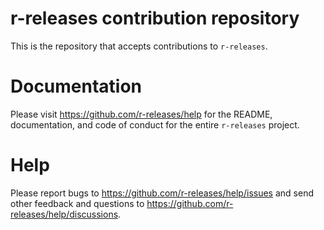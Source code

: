 # r-releases contribution repository

This is the repository that accepts contributions to `r-releases`.

# Documentation

Please visit <https://github.com/r-releases/help> for the README, documentation, and code of conduct for the entire `r-releases` project.

# Help

Please report bugs to https://github.com/r-releases/help/issues and send other feedback and questions to https://github.com/r-releases/help/discussions.
